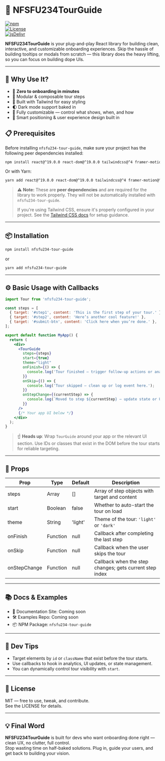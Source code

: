 # 🧭 NFSFU234TourGuide

[![npm](https://img.shields.io/npm/v/nfsfu234-tour-guide?style=for-the-badge)](https://www.npmjs.com/package/nfsfu234-tour-guide)  
[![License](https://img.shields.io/npm/l/nfsfu234-tour-guide?style=for-the-badge)](https://github.com/NFSFU234TourGuide/nfsfu234-tour-guide/blob/main/LICENSE)  
[![jsDelivr](https://data.jsdelivr.com/v1/package/npm/nfsfu234-tour-guide/badge)](https://www.jsdelivr.com/package/npm/nfsfu234-tour-guide)

**NFSFU234TourGuide** is your plug-and-play React library for building clean, interactive, and customizable onboarding experiences. Skip the hassle of building tooltips or modals from scratch — this library does the heavy lifting, so you can focus on building dope UIs.

---

## 🚀 Why Use It?

- 🎯 **Zero to onboarding in minutes**  
- 🧱 Modular & composable tour steps  
- 🌈 Built with Tailwind for easy styling  
- 🌓 Dark mode support baked in  
- 🔧 Fully customizable — control what shows, when, and how  
- 🧠 Smart positioning & user experience design built in

## 📋 Prerequisites

Before installing `nfsfu234-tour-guide`, make sure your project has the following peer dependencies installed:

```bash
npm install react@^19.0.0 react-dom@^19.0.0 tailwindcss@^4 framer-motion@^12.12.1 lucide-react@^0.511.0
```

Or with Yarn:

```bash
yarn add react@^19.0.0 react-dom@^19.0.0 tailwindcss@^4 framer-motion@^12.12.1 lucide-react@^0.511.0
```

> ⚠️ **Note:** These are **peer dependencies** and are required for the library to work properly. They will not be automatically installed with `nfsfu234-tour-guide`.
>
> If you're using Tailwind CSS, ensure it's properly configured in your project. See the [Tailwind CSS docs](https://tailwindcss.com/docs/installation) for setup guidance.

---

## 📦 Installation

```bash
npm install nfsfu234-tour-guide
```

or

```bash
yarn add nfsfu234-tour-guide
```

---

## ⚙️ Basic Usage with Callbacks

```jsx
import Tour from 'nfsfu234-tour-guide';

const steps = [
  { target: '#step1', content: 'This is the first step of your tour.' },
  { target: '#step2', content: 'Here’s another cool feature!' },
  { target: '#submit-btn', content: 'Click here when you’re done.' },
];

export default function MyApp() {
  return (
    <div>
      <TourGuide
        steps={steps}
        start={true}
        theme="light"
        onFinish={() => {
          console.log('Tour finished — trigger follow-up actions or analytics.');
        }}
        onSkip={() => {
          console.log('Tour skipped — clean up or log event here.');
        }}
        onStepChange={(currentStep) => {
          console.log(`Moved to step ${currentStep} — update state or UI accordingly.`);
        }}
      />
      {/* Your app UI below */}
    </div>
  );
}
```

> ☝️ **Heads up**: Wrap `TourGuide` around your app or the relevant UI section. Use IDs or classes that exist in the DOM before the tour starts for reliable targeting.

---

## 🧩 Props

| Prop          | Type     | Default | Description                                             |
|---------------|----------|---------|---------------------------------------------------------|
| steps         | Array    | []      | Array of step objects with target and content           |
| start         | Boolean  | false   | Whether to auto-start the tour on load                  |
| theme         | String   | 'light' | Theme of the tour: `'light'` or `'dark'`                |
| onFinish      | Function | null    | Callback after completing the last step                 |
| onSkip        | Function | null    | Callback when the user skips the tour                   |
| onStepChange  | Function | null    | Callback when the step changes; gets current step index |

---

## 📚 Docs & Examples

- 🔗 Documentation Site: Coming soon  
- 🛠️ Examples Repo: Coming soon  
- 📦 NPM Package: `nfsfu234-tour-guide`

---

## 🧪 Dev Tips

- Target elements by `id` or `className` that exist before the tour starts.
- Use callbacks to hook in analytics, UI updates, or state management.
- You can dynamically control tour visibility with `start`.

---

## 📝 License

MIT — free to use, tweak, and contribute.  
See the LICENSE for details.

---

## 💡 Final Word

**NFSFU234TourGuide** is built for devs who want onboarding done right — clean UX, no clutter, full control.  
Stop wasting time on half-baked solutions. Plug in, guide your users, and get back to building your vision.
